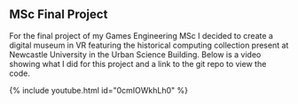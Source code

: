 ## MSc Final Project

For the final project of my Games Engineering MSc I decided to create a digital museum in VR featuring the historical computing collection present at Newcastle University in the Urban Science Building.
Below is a video showing what I did for this project and a link to the git repo to view the code.

{% include youtube.html id="0cmIOWkhLh0" %}

